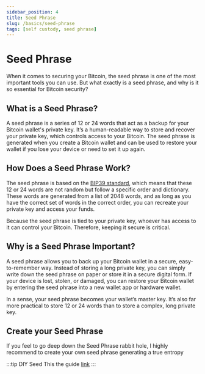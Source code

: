 ```yaml
---
sidebar_position: 4
title: Seed Phrase
slug: /basics/seed-phrase
tags: [self custody, seed phrase]
---
```


# Seed Phrase

When it comes to securing your Bitcoin, the seed phrase is one of the most important tools you can use. But what exactly is a seed phrase, and why is it so essential for Bitcoin security?

## What is a Seed Phrase?

A seed phrase is a series of 12 or 24 words that act as a backup for your Bitcoin wallet's private key. It’s a human-readable way to store and recover your private key, which controls access to your Bitcoin. The seed phrase is generated when you create a Bitcoin wallet and can be used to restore your wallet if you lose your device or need to set it up again.


## How Does a Seed Phrase Work?

The seed phrase is based on the [BIP39 standard](https://github.com/bitcoin/bips/blob/master/bip-0039.mediawiki), which means that these 12 or 24 words are not random but follow a specific order and dictionary. These words are generated from a list of 2048 words, and as long as you have the correct set of words in the correct order, you can recreate your private key and access your funds.

Because the seed phrase is tied to your private key, whoever has access to it can control your Bitcoin. Therefore, keeping it secure is critical.


## Why is a Seed Phrase Important?

A seed phrase allows you to back up your Bitcoin wallet in a secure, easy-to-remember way. Instead of storing a long private key, you can simply write down the seed phrase on paper or store it in a secure digital form. If your device is lost, stolen, or damaged, you can restore your Bitcoin wallet by entering the seed phrase into a new wallet app or hardware wallet.

In a sense, your seed phrase becomes your wallet’s master key. It’s also far more practical to store 12 or 24 words than to store a complex, long private key.


## Create your Seed Phrase

If you feel to go deep down the Seed Phrase rabbit hole, I highly recommend to create your own seed phrase generating a true entropy

:::tip DIY Seed
This the guide [link](/docs/seed)
:::